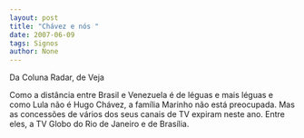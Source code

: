 ```yaml
---
layout: post
title: "Chávez e nós "
date: 2007-06-09
tags: Signos
author: None
---
```

Da Coluna Radar, de Veja

Como a dist&acirc;ncia entre Brasil e Venezuela &eacute; de l&eacute;guas e mais l&eacute;guas e como Lula n&atilde;o &eacute; Hugo Ch&aacute;vez, a fam&iacute;lia Marinho n&atilde;o est&aacute; preocupada. Mas as concess&otilde;es de v&aacute;rios dos seus canais de TV expiram neste ano. Entre eles, a TV Globo do Rio de Janeiro e de Bras&iacute;lia. 
 